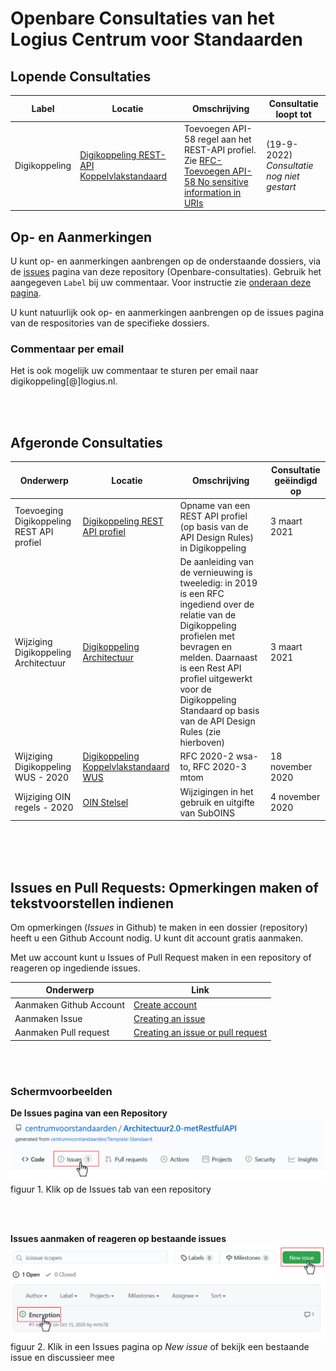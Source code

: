 # Openbare Consultaties van het Logius Centrum voor Standaarden

## Lopende Consultaties

|Label|Locatie|Omschrijving|Consultatie loopt tot|
|---|---|---|---|
|Digikoppeling|[Digikoppeling REST-API Koppelvlakstandaard](https://logius-standaarden.github.io/Publicatie-Preview/Digikoppeling-Koppelvlakstandaard-REST-API/Toevoegen-API-58/)| Toevoegen API-58 regel aan het REST-API profiel. <BR> Zie [RFC-Toevoegen API-58 No sensitive information in URIs ](https://github.com/Logius-standaarden/Digikoppeling-Koppelvlakstandaard-REST-API/issues/15)|(19-9-2022)<BR>_Consultatie nog niet gestart_|

<!-- (Op dit moment lopen er geen openbare consultaties  -->


## Op- en Aanmerkingen

U kunt op- en aanmerkingen aanbrengen op de onderstaande dossiers, via de [issues](https://github.com/Logius-standaarden/Openbare-Consultaties/issues) pagina van deze repository (Openbare-consultaties). Gebruik het aangegeven `Label` bij uw commentaar. Voor instructie zie [onderaan deze pagina](https://github.com/Logius-standaarden/Openbare-Consultaties#issues-en-pull-requests-opmerkingen-maken-of-tekstvoorstellen-indienen).

U kunt natuurlijk ook op- en aanmerkingen aanbrengen op de issues pagina van de respositories van de specifieke dossiers.
### Commentaar per email

Het is ook mogelijk uw commentaar te sturen per email naar digikoppeling[@]logius.nl.

<br>
<br>

## Afgeronde Consultaties

|Onderwerp|Locatie|Omschrijving|Consultatie geëindigd op|
|---|---|---|---|
|Toevoeging Digikoppeling REST API profiel|[Digikoppeling REST API profiel](https://github.com/centrumvoorstandaarden/DigikoppelingRestfulApiProfiel)| Opname van een REST API profiel (op basis van de API Design Rules) in Digikoppeling |3 maart 2021|
|Wijziging Digikoppeling Architectuur|[Digikoppeling Architectuur](https://github.com/centrumvoorstandaarden/Architectuur2.0-metRestfulAPI)| De aanleiding van de vernieuwing is tweeledig: in 2019 is een RFC ingediend over de relatie van de Digikoppeling profielen met bevragen en melden. Daarnaast is een Rest API profiel uitgewerkt voor de Digikoppeling Standaard op basis van de API Design Rules (zie hierboven)|3 maart 2021|
|Wijziging Digikoppeling WUS - 2020|[Digikoppeling Koppelvlakstandaard WUS](https://github.com/Logius-standaarden/Openbare-Consultaties/tree/master/20201007_Digikoppeling_WUS-gereed)|RFC 2020-2 wsa-to, RFC 2020-3 mtom| 18 november 2020|
|Wijziging OIN regels - 2020| [OIN Stelsel](https://github.com/Logius-standaarden/Openbare-Consultaties/tree/master/OIN%20Stelsel-consultatie-gereed) |Wijzigingen in het gebruik en uitgifte van SubOINS| 4 november 2020|

<br>
<br>
<br>

## Issues en Pull Requests: Opmerkingen maken of tekstvoorstellen indienen

Om opmerkingen (*Issues* in Github) te maken in een dossier (repository) heeft u een Github Account nodig. U kunt dit account gratis aanmaken.

Met uw account kunt u Issues of Pull Request maken in een repository of reageren op ingediende issues.

|Onderwerp|Link|  
|---|---|
|Aanmaken Github Account| [Create account](https://github.com/join?plan=free&ref_cta=Join%2520for%2520free&ref_loc=topcarousel&ref_page=%2Fpricing&source=pricing-card-free)|
|Aanmaken Issue| [Creating an issue](https://docs.github.com/en/free-pro-team@latest/github/managing-your-work-on-github/creating-an-issue)|
|Aanmaken Pull request| [Creating an issue or pull request](https://docs.github.com/en/free-pro-team@latest/desktop/contributing-and-collaborating-using-github-desktop/creating-an-issue-or-pull-request)|

<br>
<br>

### Schermvoorbeelden

**De Issues pagina van een Repository**
![Issue Pagina van een repository](media/goto_issues_example.png)
figuur 1. Klik op de Issues tab van een repository

<br>
<br>

**Issues aanmaken of reageren op bestaande issues**
![Aanmaken of bekijken issue](media/create_issues_example.png)
figuur 2. Klik in een Issues pagina op *New issue* of bekijk een bestaande issue en discussieer mee

